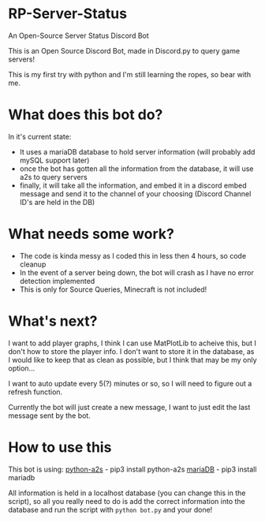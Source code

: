 # RP-Server-Status
An Open-Source Server Status Discord Bot

This is an Open Source Discord Bot, made in Discord.py to query game servers!

This is my first try with python and I'm still learning the ropes, so bear with me.

# What does this bot do?
In it's current state:
- It uses a mariaDB database to hold server information (will probably add mySQL support later)
- once the bot has gotten all the information from the database, it will use a2s to query servers
- finally, it will take all the information, and embed it in a discord embed message and send it to the channel of your choosing (Discord Channel ID's are held in the DB)

# What needs some work?
- The code is kinda messy as I coded this in less then 4 hours, so code cleanup
- In the event of a server being down, the bot will crash as I have no error detection implemented
- This is only for Source Queries, Minecraft is not included!

# What's next?
I want to add player graphs, I think I can use MatPlotLib to acheive this, but I don't how to store the player info. I don't want to store it in the database, as I would like to keep that as clean as possible, but I think that may be my only option...

I want to auto update every 5(?) minutes or so, so I will need to figure out a refresh function.

Currently the bot will just create a new message, I want to just edit the last message sent by the bot.

# How to use this
This bot is using:
<a href="https://github.com/Yepoleb/python-a2s">python-a2s</a> - pip3 install python-a2s
<a href="https://mariadb.com/resources/blog/how-to-connect-python-programs-to-mariadb/">mariaDB</a> - pip3 install mariadb

All information is held in a localhost database (you can change this in the script), so all you really need to do is add the correct information into the database and run the script with `python bot.py` and your done!
